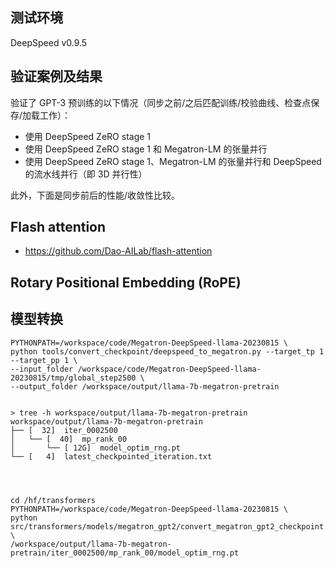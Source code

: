 

## 测试环境

DeepSpeed v0.9.5

## 验证案例及结果

验证了 GPT-3 预训练的以下情况（同步之前/之后匹配训练/校验曲线、检查点保存/加载工作）：

- 使用 DeepSpeed ZeRO stage 1
- 使用 DeepSpeed ZeRO stage 1 和 Megatron-LM 的张量并行
- 使用 DeepSpeed ZeRO stage 1、Megatron-LM 的张量并行和 DeepSpeed 的流水线并行（即 3D 并行性）

此外，下面是同步前后的性能/收敛性比较。

## Flash attention

- https://github.com/Dao-AILab/flash-attention



## Rotary Positional Embedding (RoPE)




## 模型转换


```
PYTHONPATH=/workspace/code/Megatron-DeepSpeed-llama-20230815 \
python tools/convert_checkpoint/deepspeed_to_megatron.py --target_tp 1 --target_pp 1 \
--input_folder /workspace/code/Megatron-DeepSpeed-llama-20230815/tmp/global_step2500 \
--output_folder /workspace/output/llama-7b-megatron-pretrain


> tree -h workspace/output/llama-7b-megatron-pretrain
workspace/output/llama-7b-megatron-pretrain
├── [  32]  iter_0002500
│   └── [  40]  mp_rank_00
│       └── [ 12G]  model_optim_rng.pt
└── [   4]  latest_checkpointed_iteration.txt




cd /hf/transformers
PYTHONPATH=/workspace/code/Megatron-DeepSpeed-llama-20230815 \
python src/transformers/models/megatron_gpt2/convert_megatron_gpt2_checkpoint.py \
/workspace/output/llama-7b-megatron-pretrain/iter_0002500/mp_rank_00/model_optim_rng.pt
```




